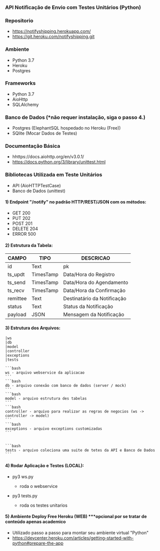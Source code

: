 ### API Notificação de Envio com Testes Unitários (Python)

### Repositorio
* https://notifyshipping.herokuapp.com/ 
* https://git.heroku.com/notifyshipping.git

### Ambiente
* Python 3.7
* Heroku
* Postgres

### Frameworks
* Python 3.7
* AioHttp
* SQLAlchemy

### Banco de Dados (*não requer instalação, siga o passo 4.)
* Postgres (ElephantSQL hospedado no Heroku (Free))
* SQlite (Mocar Dados de Testes)


### Documentação Básica
* hhttps://docs.aiohttp.org/en/v3.0.1/
* https://docs.python.org/3/library/unittest.html

### Bibliotecas Utilizada em Teste Unitários 
* API (AioHTTPTestCase)
* Banco de Dados (unittest)


#### 1) Endpoint "/notify" no padrão HTTP/REST/JSON com os métodos:
* GET		200
* PUT		202
* POST		201
* DELETE	204
* ERROR 	500

#### 2) Estrutura da Tabela:

| CAMPO  | TIPO | DESCRICAO |
| --- | --- | --- |
| id | Text | pk |
| ts_updt | TimesTamp | Data/Hora do Registro |
| ts_send | TimesTamp | Data/Hora do Agendamento |
| ts_recv | TimesTamp | Data/Hora da Confirmação  |
| remittee | Text | Destinatário da Notificação |
| status | Text | Status da Notificação |
| payload | JSON | Mensagem da Notificação |


#### 3) Estrutura dos Arquivos:

	|ws
	|db
	|model
	|controller
	|exceptions 
	|tests

	```bash
	ws - arquivo webservice da aplicacao
	```
	```bash
	db - arquivo conexão com banco de dados (server / mock)
	```
	```bash
	model - arquivo estrutura des tabelas
	```
	```bash
	controller - arquivo para realizar as regras de negocios (ws -> controller -> model)
	```
	```bash
	exceptions - arquivo exceptions customizadas 
	```


	```bash
	tests - arquivo coleciona uma suite de tetes da API e Banco de Dados
	```

#### 4) Rodar Aplicação e Testes (LOCAL):
* py3 ws.py
	- roda o webservice 

* py3 tests.py
	- roda os testes unitarios 
	
#### 5) Ambiente Deploy Free Heroku (WEB) ***opcional por se tratar de conteúdo apenas academico
* Utilizado passo a passo para montar seu ambiente virtual "Python"
* https://devcenter.heroku.com/articles/getting-started-with-python#prepare-the-app

